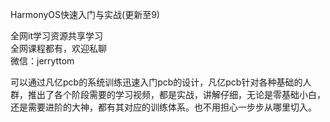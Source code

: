 HarmonyOS快速入门与实战(更新至9)

全网it学习资源共享学习<br>全网课程都有，欢迎私聊<br>微信：jerryttom<br>

可以通过凡亿pcb的系统训练迅速入门pcb的设计，凡亿pcb针对各种基础的人群，推出了各个阶段需要的学习视频，都是实战，讲解仔细，无论是零基础小白，还是需要进阶的大神，都有其对应的训练体系。也不用担心一步步从哪里切入。
